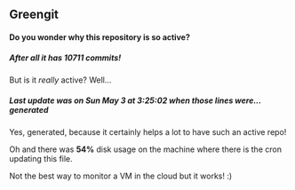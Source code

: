 ## Greengit

#### Do you wonder why this repository is so active?

##### After all it has 10711 commits!

But is it *really* active? Well...

##### Last update was on Sun May 3 at 3:25:02 when those lines were... generated

Yes, generated, because it certainly helps a lot to have such an active repo!

Oh and there was **54%** disk usage on the machine
where there is the cron updating this file.

Not the best way to monitor a VM in the cloud but it works! :)
